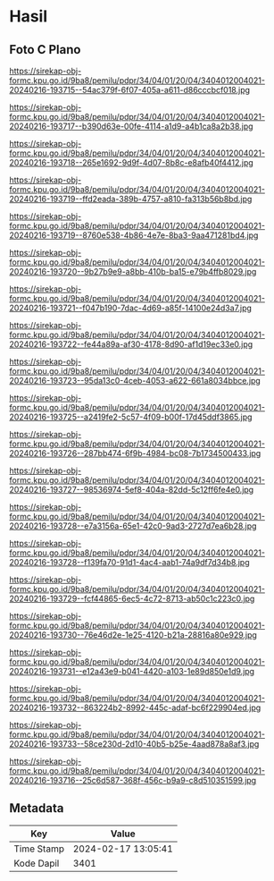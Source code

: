 # Hasil

## Foto C Plano

https://sirekap-obj-formc.kpu.go.id/9ba8/pemilu/pdpr/34/04/01/20/04/3404012004021-20240216-193715--54ac379f-6f07-405a-a611-d86cccbcf018.jpg

https://sirekap-obj-formc.kpu.go.id/9ba8/pemilu/pdpr/34/04/01/20/04/3404012004021-20240216-193717--b390d63e-00fe-4114-a1d9-a4b1ca8a2b38.jpg

https://sirekap-obj-formc.kpu.go.id/9ba8/pemilu/pdpr/34/04/01/20/04/3404012004021-20240216-193718--265e1692-9d9f-4d07-8b8c-e8afb40f4412.jpg

https://sirekap-obj-formc.kpu.go.id/9ba8/pemilu/pdpr/34/04/01/20/04/3404012004021-20240216-193719--ffd2eada-389b-4757-a810-fa313b56b8bd.jpg

https://sirekap-obj-formc.kpu.go.id/9ba8/pemilu/pdpr/34/04/01/20/04/3404012004021-20240216-193719--8760e538-4b86-4e7e-8ba3-9aa471281bd4.jpg

https://sirekap-obj-formc.kpu.go.id/9ba8/pemilu/pdpr/34/04/01/20/04/3404012004021-20240216-193720--9b27b9e9-a8bb-410b-ba15-e79b4ffb8029.jpg

https://sirekap-obj-formc.kpu.go.id/9ba8/pemilu/pdpr/34/04/01/20/04/3404012004021-20240216-193721--f047b190-7dac-4d69-a85f-14100e24d3a7.jpg

https://sirekap-obj-formc.kpu.go.id/9ba8/pemilu/pdpr/34/04/01/20/04/3404012004021-20240216-193722--fe44a89a-af30-4178-8d90-af1d19ec33e0.jpg

https://sirekap-obj-formc.kpu.go.id/9ba8/pemilu/pdpr/34/04/01/20/04/3404012004021-20240216-193723--95da13c0-4ceb-4053-a622-661a8034bbce.jpg

https://sirekap-obj-formc.kpu.go.id/9ba8/pemilu/pdpr/34/04/01/20/04/3404012004021-20240216-193725--a2419fe2-5c57-4f09-b00f-17d45ddf3865.jpg

https://sirekap-obj-formc.kpu.go.id/9ba8/pemilu/pdpr/34/04/01/20/04/3404012004021-20240216-193726--287bb474-6f9b-4984-bc08-7b1734500433.jpg

https://sirekap-obj-formc.kpu.go.id/9ba8/pemilu/pdpr/34/04/01/20/04/3404012004021-20240216-193727--98536974-5ef8-404a-82dd-5c12ff6fe4e0.jpg

https://sirekap-obj-formc.kpu.go.id/9ba8/pemilu/pdpr/34/04/01/20/04/3404012004021-20240216-193728--e7a3156a-65e1-42c0-9ad3-2727d7ea6b28.jpg

https://sirekap-obj-formc.kpu.go.id/9ba8/pemilu/pdpr/34/04/01/20/04/3404012004021-20240216-193728--f139fa70-91d1-4ac4-aab1-74a9df7d34b8.jpg

https://sirekap-obj-formc.kpu.go.id/9ba8/pemilu/pdpr/34/04/01/20/04/3404012004021-20240216-193729--fcf44865-6ec5-4c72-8713-ab50c1c223c0.jpg

https://sirekap-obj-formc.kpu.go.id/9ba8/pemilu/pdpr/34/04/01/20/04/3404012004021-20240216-193730--76e46d2e-1e25-4120-b21a-28816a80e929.jpg

https://sirekap-obj-formc.kpu.go.id/9ba8/pemilu/pdpr/34/04/01/20/04/3404012004021-20240216-193731--e12a43e9-b041-4420-a103-1e89d850e1d9.jpg

https://sirekap-obj-formc.kpu.go.id/9ba8/pemilu/pdpr/34/04/01/20/04/3404012004021-20240216-193732--863224b2-8992-445c-adaf-bc6f229904ed.jpg

https://sirekap-obj-formc.kpu.go.id/9ba8/pemilu/pdpr/34/04/01/20/04/3404012004021-20240216-193733--58ce230d-2d10-40b5-b25e-4aad878a8af3.jpg

https://sirekap-obj-formc.kpu.go.id/9ba8/pemilu/pdpr/34/04/01/20/04/3404012004021-20240216-193716--25c6d587-368f-456c-b9a9-c8d510351599.jpg


## Metadata

| Key        | Value               |
| ---------- | ------------------- |
| Time Stamp | 2024-02-17 13:05:41 |
| Kode Dapil | 3401                |



